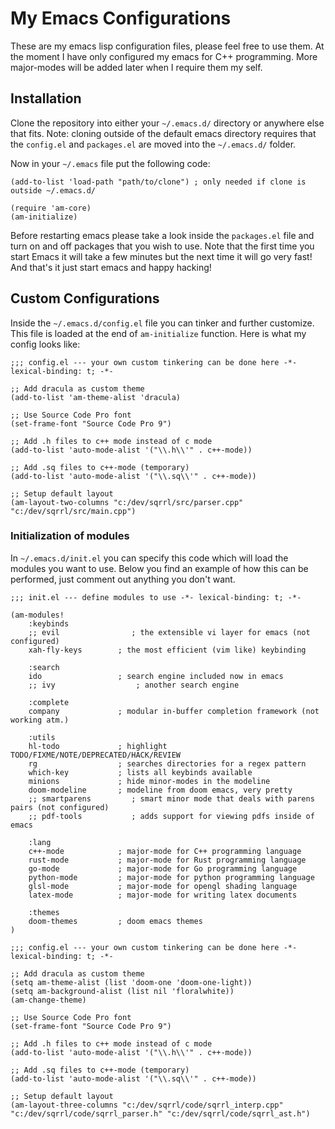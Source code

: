 # My Emacs Configurations
These are my emacs lisp configuration files, please feel free to use them.
At the moment I have only configured my emacs for C++ programming.
More major-modes will be added later when I require them my self.

## Installation
Clone the repository into either your `~/.emacs.d/` directory or anywhere else that fits.
Note: cloning outside of the default emacs directory requires that the `config.el` and `packages.el`
are moved into the `~/.emacs.d/` folder.

Now in your `~/.emacs` file put the following code:
```elisp
(add-to-list 'load-path "path/to/clone") ; only needed if clone is outside ~/.emacs.d/

(require 'am-core)
(am-initialize)
```
Before restarting emacs please take a look inside the `packages.el` file and turn on and off
packages that you wish to use. Note that the first time you start Emacs it will take a few minutes
but the next time it will go very fast!
And that's it just start emacs and happy hacking!

## Custom Configurations
Inside the `~/.emacs.d/config.el` file you can tinker and further customize. This file is loaded
at the end of `am-initialize` function. Here is what my config looks like:
```elisp
;;; config.el --- your own custom tinkering can be done here -*- lexical-binding: t; -*-

;; Add dracula as custom theme
(add-to-list 'am-theme-alist 'dracula)

;; Use Source Code Pro font
(set-frame-font "Source Code Pro 9")

;; Add .h files to c++ mode instead of c mode
(add-to-list 'auto-mode-alist '("\\.h\\'" . c++-mode))

;; Add .sq files to c++-mode (temporary)
(add-to-list 'auto-mode-alist '("\\.sq\\'" . c++-mode)) 

;; Setup default layout
(am-layout-two-columns "c:/dev/sqrrl/src/parser.cpp" "c:/dev/sqrrl/src/main.cpp")
```

### Initialization of modules
In `~/.emacs.d/init.el` you can specify this code which will load the modules you want to use.
Below you find an example of how this can be performed, just comment out anything you don't want.
```
;;; init.el --- define modules to use -*- lexical-binding: t; -*-

(am-modules!
    :keybinds
    ;; evil                ; the extensible vi layer for emacs (not configured)
    xah-fly-keys        ; the most efficient (vim like) keybinding

    :search	        
    ido                 ; search engine included now in emacs
    ;; ivy	                ; another search engine

    :complete	        
    company             ; modular in-buffer completion framework (not working atm.)

    :utils
    hl-todo             ; highlight TODO/FIXME/NOTE/DEPRECATED/HACK/REVIEW
    rg	                ; searches directories for a regex pattern
    which-key           ; lists all keybinds available
    minions             ; hide minor-modes in the modeline
    doom-modeline       ; modeline from doom emacs, very pretty
    ;; smartparens         ; smart minor mode that deals with parens pairs (not configured)
    ;; pdf-tools           ; adds support for viewing pdfs inside of emacs

    :lang
    c++-mode            ; major-mode for C++ programming language
    rust-mode           ; major-mode for Rust programming language
    go-mode             ; major-mode for Go programming language
    python-mode         ; major-mode for python programming language
    glsl-mode           ; major-mode for opengl shading language
    latex-mode          ; major-mode for writing latex documents

    :themes	        
    doom-themes         ; doom emacs themes
)

```

```
;;; config.el --- your own custom tinkering can be done here -*- lexical-binding: t; -*-

;; Add dracula as custom theme
(setq am-theme-alist (list 'doom-one 'doom-one-light))
(setq am-background-alist (list nil 'floralwhite))
(am-change-theme)

;; Use Source Code Pro font
(set-frame-font "Source Code Pro 9")

;; Add .h files to c++ mode instead of c mode
(add-to-list 'auto-mode-alist '("\\.h\\'" . c++-mode))

;; Add .sq files to c++-mode (temporary)
(add-to-list 'auto-mode-alist '("\\.sq\\'" . c++-mode)) 

;; Setup default layout
(am-layout-three-columns "c:/dev/sqrrl/code/sqrrl_interp.cpp" "c:/dev/sqrrl/code/sqrrl_parser.h" "c:/dev/sqrrl/code/sqrrl_ast.h")

```